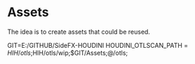 # Assets

The idea is to create assets that could be reused.


GIT=E:/GITHUB/SideFX-HOUDINI
HOUDINI_OTLSCAN_PATH = $HIH/otls;$HIH/otls/wip;$GIT/Assets;@/otls;
